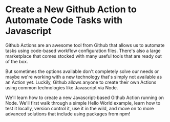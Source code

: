 # Create a New Github Action to Automate Code Tasks with Javascript
Github Actions are an awesome tool from Github that allows us to automate tasks using code-based workflow configuration files. There's also a large marketplace that comes stocked with many useful tools that are ready out of the box.

But sometimes the options available don't completely solve our needs or maybe we're working with a new technology that's simply not available as an Action yet. Luckily, Github allows anyone to create their own Actions using common technologies like Javascript via Node.

We'll learn how to create a new Javascript-based Github Action running on Node. We'll first walk through a simple Hello World example, learn how to test it locally, version control it, use it in the wild, and move on to more advanced solutions that include using packages from npm!
